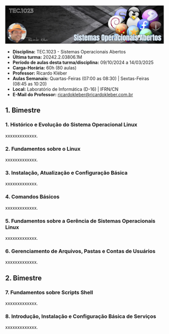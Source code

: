 ![Website do Prof. Ricardo Kléber](./assets/images/banner_tec1023.png)

* **Disciplina:** TEC.1023 - Sistemas Operacionais Abertos
* **Última turma:** 20242.2.03806.1M
* **Período de aulas desta turma/disciplina:** 09/10/2024 a 14/03/2025
* **Carga-Horária:** 60h (80 aulas)
* **Professor:** Ricardo Kléber
* **Aulas Semanais:** Quartas-Feiras (07:00 as 08:30) | Sextas-Feiras (08:45 as 10:20)
* **Local:** Laboratório de Informática (D-16) | IFRN/CN
* **E-Mail do Professor:** ricardokleber@ricardokleber.com.br

## 1. Bimestre

### 1. Histórico e Evolução do Sistema Operacional Linux

xxxxxxxxxxxxx.

### 2. Fundamentos sobre o Linux

xxxxxxxxxxxxx.

### 3. Instalação, Atualização e Configuração Básica

xxxxxxxxxxxxx.

### 4. Comandos Básicos

xxxxxxxxxxxxx.

### 5. Fundamentos sobre a Gerência de Sistemas Operacionais Linux

xxxxxxxxxxxxx.

### 6. Gerenciamento de Arquivos, Pastas e Contas de Usuários

xxxxxxxxxxxxx.



## 2. Bimestre

### 7. Fundamentos sobre Scripts Shell

xxxxxxxxxxxxx.

### 8. Introdução, Instalação e Configuração Básica de Serviços

xxxxxxxxxxxxx.